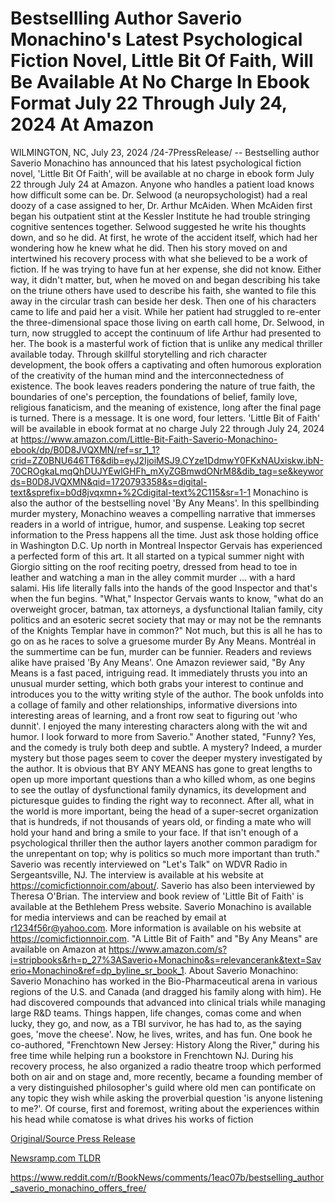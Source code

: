 # Bestsellling Author Saverio Monachino's Latest Psychological Fiction Novel, Little Bit Of Faith, Will Be Available At No Charge In Ebook Format July 22 Through July 24, 2024 At Amazon

WILMINGTON, NC, July 23, 2024 /24-7PressRelease/ -- Bestselling author Saverio Monachino has announced that his latest psychological fiction novel, 'Little Bit Of Faith', will be available at no charge in ebook form July 22 through July 24 at Amazon.  Anyone who handles a patient load knows how difficult some can be. Dr. Selwood (a neuropsychologist) had a real doozy of a case assigned to her, Dr. Arthur McAiden. When McAiden first began his outpatient stint at the Kessler Institute he had trouble stringing cognitive sentences together. Selwood suggested he write his thoughts down, and so he did.   At first, he wrote of the accident itself, which had her wondering how he knew what he did. Then his story moved on and intertwined his recovery process with what she believed to be a work of fiction. If he was trying to have fun at her expense, she did not know. Either way, it didn't matter, but, when he moved on and began describing his take on the triune others have used to describe his faith, she wanted to file this away in the circular trash can beside her desk. Then one of his characters came to life and paid her a visit. While her patient had struggled to re-enter the three-dimensional space those living on earth call home, Dr. Selwood, in turn, now struggled to accept the continuum of life Arthur had presented to her.  The book is a masterful work of fiction that is unlike any medical thriller available today. Through skillful storytelling and rich character development, the book offers a captivating and often humorous exploration of the creativity of the human mind and the interconnectedness of existence. The book leaves readers pondering the nature of true faith, the boundaries of one's perception, the foundations of belief, family love, religious fanaticism, and the meaning of existence, long after the final page is turned. There is a message. It is one word, four letters.  'Little Bit of Faith' will be available in ebook format at no charge July 22 through July 24, 2024 at https://www.amazon.com/Little-Bit-Faith-Saverio-Monachino-ebook/dp/B0D8JVQXMN/ref=sr_1_1?crid=ZZ0BNU646TT6&dib=eyJ2IjoiMSJ9.CYze1DdmwY0FKxNAUxiskw.ibN-70CROgkaLmqQhDUJYEwlGHFh_mXyZGBmwdONrM8&dib_tag=se&keywords=B0D8JVQXMN&qid=1720793358&s=digital-text&sprefix=b0d8jvqxmn+%2Cdigital-text%2C115&sr=1-1  Monachino is also the author of the bestselling novel 'By Any Means'. In this spellbinding murder mystery, Monachino weaves a compelling narrative that immerses readers in a world of intrigue, humor, and suspense.  Leaking top secret information to the Press happens all the time. Just ask those holding office in Washington D.C. Up north in Montreal Inspector Gervais has experienced a perfected form of this art.   It all started on a typical summer night with Giorgio sitting on the roof reciting poetry, dressed from head to toe in leather and watching a man in the alley commit murder … with a hard salami. His life literally falls into the hands of the good Inspector and that's when the fun begins.   "What," Inspector Gervais wants to know, "what do an overweight grocer, batman, tax attorneys, a dysfunctional Italian family, city politics and an esoteric secret society that may or may not be the remnants of the Knights Templar have in common?" Not much, but this is all he has to go on as he races to solve a gruesome murder By Any Means. Montréal in the summertime can be fun, murder can be funnier.  Readers and reviews alike have praised 'By Any Means'. One Amazon reviewer said, "By Any Means is a fast paced, intriguing read. It immediately thrusts you into an unusual murder setting, which both grabs your interest to continue and introduces you to the witty writing style of the author. The book unfolds into a collage of family and other relationships, informative diversions into interesting areas of learning, and a front row seat to figuring out 'who dunnit'. I enjoyed the many interesting characters along with the wit and humor. I look forward to more from Saverio."  Another stated, "Funny? Yes, and the comedy is truly both deep and subtle. A mystery? Indeed, a murder mystery but those pages seem to cover the deeper mystery investigated by the author. It is obvious that BY ANY MEANS has gone to great lengths to open up more important questions than a who killed whom, as one begins to see the outlay of dysfunctional family dynamics, its development and picturesque guides to finding the right way to reconnect. After all, what in the world is more important, being the head of a super-secret organization that is hundreds, if not thousands of years old, or finding a mate who will hold your hand and bring a smile to your face. If that isn't enough of a psychological thriller then the author layers another common paradigm for the unrepentant on top; why is politics so much more important than truth."  Saverio was recently interviewed on "Let's Talk" on WDVR Radio in Sergeantsville, NJ. The interview is available at his website at https://comicfictionnoir.com/about/.  Saverio has also been interviewed by Theresa O'Brian. The interview and book review of 'Little Bit of Faith' is available at the Bethlehem Press website.  Saverio Monachino is available for media interviews and can be reached by email at r1234f56r@yahoo.com. More information is available on his website at https://comicfictionnoir.com.  "A Little Bit of Faith" and "By Any Means" are available on Amazon at https://www.amazon.com/s?i=stripbooks&rh=p_27%3ASaverio+Monachino&s=relevancerank&text=Saverio+Monachino&ref=dp_byline_sr_book_1.  About Saverio Monachino:  Saverio Monachino has worked in the Bio-Pharmaceutical arena in various regions of the U.S. and Canada (and dragged his family along with him). He had discovered compounds that advanced into clinical trials while managing large R&D teams. Things happen, life changes, comas come and when lucky, they go, and now, as a TBI survivor, he has had to, as the saying goes, 'move the cheese'. Now, he lives, writes, and has fun.  One book he co-authored, "Frenchtown New Jersey: History Along the River," during his free time while helping run a bookstore in Frenchtown NJ. During his recovery process, he also organized a radio theatre troop which performed both on air and on stage and, more recently, became a founding member of a very distinguished philosopher's guild where old men can pontificate on any topic they wish while asking the proverbial question 'is anyone listening to me?'. Of course, first and foremost, writing about the experiences within his head while comatose is what drives his works of fiction 

[Original/Source Press Release](https://www.24-7pressrelease.com/press-release/512732/bestsellling-author-saverio-monachinos-latest-psychological-fiction-novel-little-bit-of-faith-will-be-available-at-no-charge-in-ebook-format-july-22-through-july-24-2024-at-amazon)
                    

[Newsramp.com TLDR](None) 

https://www.reddit.com/r/BookNews/comments/1eac07b/bestselling_author_saverio_monachino_offers_free/